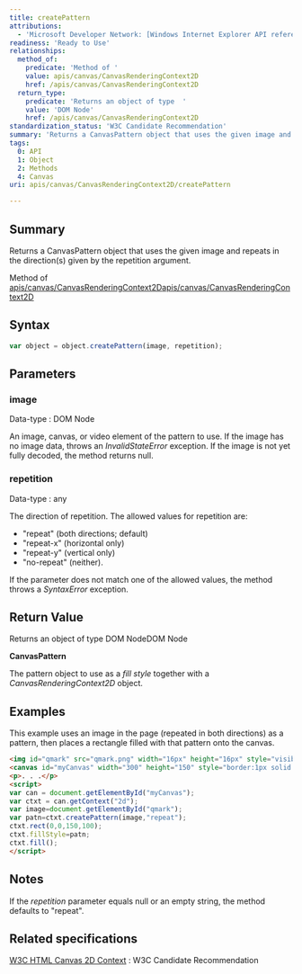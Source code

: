 ```yaml
---
title: createPattern
attributions:
  - 'Microsoft Developer Network: [Windows Internet Explorer API reference Article](http://msdn.microsoft.com/en-us/library/ie/hh828809%28v=vs.85%29.aspx)'
readiness: 'Ready to Use'
relationships:
  method_of:
    predicate: 'Method of '
    value: apis/canvas/CanvasRenderingContext2D
    href: /apis/canvas/CanvasRenderingContext2D
  return_type:
    predicate: 'Returns an object of type  '
    value: 'DOM Node'
    href: /apis/canvas/CanvasRenderingContext2D
standardization_status: 'W3C Candidate Recommendation'
summary: 'Returns a CanvasPattern object that uses the given image and repeats in the direction(s) given by the repetition argument.'
tags:
  0: API
  1: Object
  2: Methods
  4: Canvas
uri: apis/canvas/CanvasRenderingContext2D/createPattern

---
```

## <span>Summary</span>

Returns a CanvasPattern object that uses the given image and repeats in the direction(s) given by the repetition argument.

Method of [apis/canvas/CanvasRenderingContext2D](/apis/canvas/CanvasRenderingContext2D)[apis/canvas/CanvasRenderingContext2D](/apis/canvas/CanvasRenderingContext2D)

## <span>Syntax</span>

``` js
var object = object.createPattern(image, repetition);
```

## <span>Parameters</span>

### <span>image</span>

 Data-type
:   DOM Node

 An image, canvas, or video element of the pattern to use. If the image has no image data, throws an *InvalidStateError* exception. If the image is not yet fully decoded, the method returns null.

### <span>repetition</span>

 Data-type
:   any

 The direction of repetition. The allowed values for repetition are:

-   "repeat" (both directions; default)
-   "repeat-x" (horizontal only)
-   "repeat-y" (vertical only)
-   "no-repeat" (neither).

If the parameter does not match one of the allowed values, the method throws a *SyntaxError* exception.

## <span>Return Value</span>

Returns an object of type DOM NodeDOM Node

**CanvasPattern**

The pattern object to use as a *fill style* together with a *CanvasRenderingContext2D* object.

## <span>Examples</span>

This example uses an image in the page (repeated in both directions) as a pattern, then places a rectangle filled with that pattern onto the canvas.

``` html
<img id="qmark" src="qmark.png" width="16px" height="16px" style="visibility:hidden"/>
<canvas id="myCanvas" width="300" height="150" style="border:1px solid blue;"></canvas>
<p>. . .</p>
<script>
var can = document.getElementById("myCanvas");
var ctxt = can.getContext("2d");
var image=document.getElementById("qmark");
var patn=ctxt.createPattern(image,"repeat");
ctxt.rect(0,0,150,100);
ctxt.fillStyle=patn;
ctxt.fill();
</script>
```

## <span>Notes</span>

If the *repetition* parameter equals null or an empty string, the method defaults to "repeat".

## <span>Related specifications</span>

[W3C HTML Canvas 2D Context](http://www.w3.org/TR/2dcontext/)
:   W3C Candidate Recommendation
